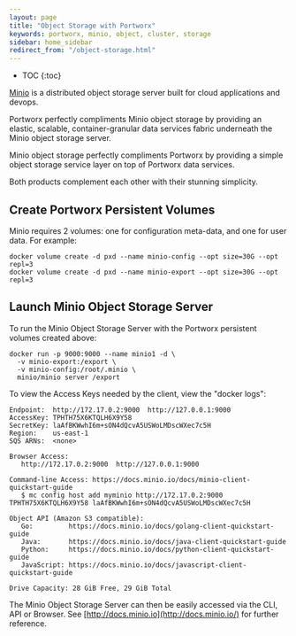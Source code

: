 ```yaml
---
layout: page
title: "Object Storage with Portworx"
keywords: portworx, minio, object, cluster, storage
sidebar: home_sidebar
redirect_from: "/object-storage.html"
---
```


* TOC
{:toc}

[Minio](http://minio.io) is a distributed object storage server built for cloud applications and devops.

Portworx perfectly compliments Minio object storage by providing an elastic, scalable, 
container-granular data services fabric underneath the Minio object storage server.

Minio object storage perfectly compliments Portworx by providing a simple object storage 
service layer on top of Portworx data services.

Both products complement each other with their stunning simplicity.

## Create Portworx Persistent Volumes
Minio requires 2 volumes:  one for configuration meta-data, and one for user data.
For example:

```
docker volume create -d pxd --name minio-config --opt size=30G --opt repl=3
docker volume create -d pxd --name minio-export --opt size=30G --opt repl=3
```

## Launch Minio Object Storage Server
To run the Minio Object Storage Server with the Portworx persistent volumes created above:

```
docker run -p 9000:9000 --name minio1 -d \
  -v minio-export:/export \
  -v minio-config:/root/.minio \
  minio/minio server /export 
```

To view the Access Keys needed by the client, view the "docker logs":

```
Endpoint:  http://172.17.0.2:9000  http://127.0.0.1:9000
AccessKey: TPHTH75X6KTQLH6X9Y58
SecretKey: laAfBKWwhI6m+sON4dQcvA5USWoLMDscWXec7c5H
Region:    us-east-1
SQS ARNs:  <none>

Browser Access:
   http://172.17.0.2:9000  http://127.0.0.1:9000

Command-line Access: https://docs.minio.io/docs/minio-client-quickstart-guide
   $ mc config host add myminio http://172.17.0.2:9000 TPHTH75X6KTQLH6X9Y58 laAfBKWwhI6m+sON4dQcvA5USWoLMDscWXec7c5H

Object API (Amazon S3 compatible):
   Go:         https://docs.minio.io/docs/golang-client-quickstart-guide
   Java:       https://docs.minio.io/docs/java-client-quickstart-guide
   Python:     https://docs.minio.io/docs/python-client-quickstart-guide
   JavaScript: https://docs.minio.io/docs/javascript-client-quickstart-guide

Drive Capacity: 28 GiB Free, 29 GiB Total
```

The Minio Object Storage Server can then be easily accessed via the CLI, API or Browser.
See [http://docs.minio.io](http://docs.minio.io/) for further reference.

